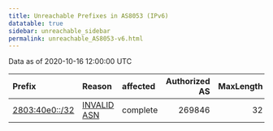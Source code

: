 ```yaml
---
title: Unreachable Prefixes in AS8053 (IPv6)
datatable: true
sidebar: unreachable_sidebar
permalink: unreachable_AS8053-v6.html
---
```


Data as of 2020-10-16 12:00:00 UTC


<div class="datatable-begin"></div>

| Prefix                                                 | Reason                                                                                               | affected   |   Authorized AS |   MaxLength | Anchor                                         |   unreachable /48s |
|:-------------------------------------------------------|:-----------------------------------------------------------------------------------------------------|:-----------|----------------:|------------:|:-----------------------------------------------|-------------------:|
| [2803:40e0::/32](https://stat.ripe.net/2803:40e0::/32) | [INVALID ASN](https://rpki-validator.ripe.net/announcement-preview?asn=AS8053&prefix=2803:40e0::/32) | complete   |          269846 |          32 | [LACNIC](unreachable_LACNIC_RPKI_Root-v6.html) |              65536 |

<div class="datatable-end"></div>
